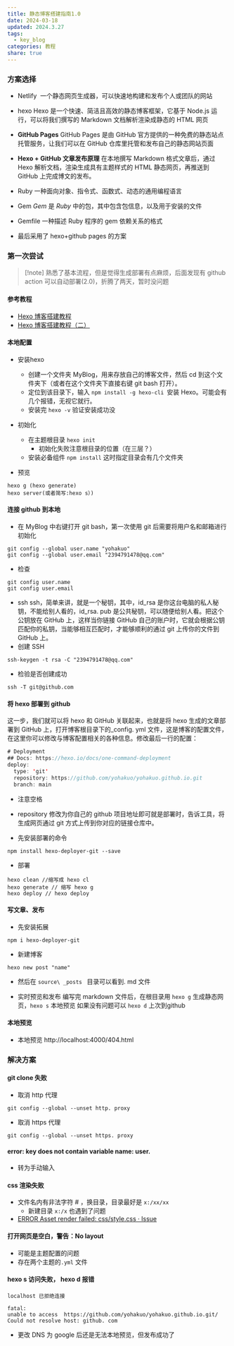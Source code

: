 ```yaml
---
title: 静态博客搭建指南1.0
date: 2024-03-18
updated: 2024.3.27
tags:
  - key_blog
categories: 教程
share: true
---
```


### 方案选择
- Netlify 
	一个静态网页生成器，可以快速地构建和发布个人或团队的网站
- hexo
	Hexo 是一个快速、简洁且高效的静态博客框架，它基于 Node.js 运行，可以将我们撰写的 Markdown 文档解析渲染成静态的 HTML 网页
-  **GitHub Pages**
	GitHub Pages 是由 GitHub 官方提供的一种免费的静态站点托管服务，让我们可以在 GitHub 仓库里托管和发布自己的静态网站页面
- **Hexo + GitHub 文章发布原理**
	在本地撰写 Markdown 格式文章后，通过 Hexo 解析文档，渲染生成具有主题样式的 HTML 静态网页，再推送到 GitHub 上完成博文的发布。
- Ruby
	一种面向对象、指令式、函数式、动态的通用编程语言
- Gem
	_Gem_ 是 _Ruby_ 中的包，其中包含包信息，以及用于安装的文件
- Gemfile
	一种描述 Ruby 程序的 gem 依赖关系的格式

- 最后采用了 hexo+github pages 的方案
### 第一次尝试
>[!note]  熟悉了基本流程，但是觉得生成部署有点麻烦，后面发现有 github action 可以自动部署(2.0)，折腾了两天，暂时没问题
#### 参考教程
-  [Hexo 博客搭建教程](https://techniquenotes.github.io/2024/02/20/Hexo/Hexo%E5%8D%9A%E5%AE%A2%E6%90%AD%E5%BB%BA%E6%95%99%E7%A8%8B%EF%BC%88%E4%B8%80%EF%BC%89/)
- [ Hexo 博客搭建教程（二）](https://techniquenotes.github.io/2024/02/20/Hexo/Hexo%E5%8D%9A%E5%AE%A2%E6%90%AD%E5%BB%BA%E6%95%99%E7%A8%8B%EF%BC%88%E4%BA%8C%EF%BC%89/)
####  本地配置
- 安装hexo
	- 创建一个文件夹 MyBlog，用来存放自己的博客文件，然后 cd 到这个文件夹下（或者在这个文件夹下直接右键 git bash 打开）。
	- 定位到该目录下，输入 `npm install -g hexo-cli `安装 Hexo。可能会有几个报错，无视它就行。
	- 安装完 `hexo -v` 验证安装成功没

- 初始化
	- 在主题根目录 `hexo init`
		- 初始化失败注意根目录的位置（在三层？）
	- 安装必备组件 `npm install`
	 这时指定目录会有几个文件夹
- 预览
```
hexo g (hexo generate)
hexo server(或者简写:hexo s）)
```
#### 连接 github 到本地
- 在 MyBlog 中右键打开 git bash，第一次使用 git 后需要将用户名和邮箱进行初始化 
```
git config --global user.name "yohakuo"
git config --global user.email "2394791478@qq.com"
```
- 检查
```
git config user.name
git config user.email
```

 -  ssh
	 ssh，简单来讲，就是一个秘钥，其中，id_rsa 是你这台电脑的私人秘钥，不能给别人看的，id_rsa. pub 是公共秘钥，可以随便给别人看。把这个公钥放在 GitHub 上，这样当你链接 GitHub 自己的账户时，它就会根据公钥匹配你的私钥，当能够相互匹配时，才能够顺利的通过 git 上传你的文件到 GitHub 上。
- 创建 SSH
```
ssh-keygen -t rsa -C "2394791478@qq.com"
```
- 检验是否创建成功
```
ssh -T git@github.com
```
#### 将 hexo 部署到 github
这一步，我们就可以将 hexo 和 GitHub 关联起来，也就是将 hexo 生成的文章部署到 GitHub 上，打开博客根目录下的_config. yml 文件，这是博客的配置文件，在这里你可以修改与博客配置相关的各种信息。修改最后一行的配置：
```java
# Deployment 
## Docs: https://hexo.io/docs/one-command-deployment 
deploy:
  type: 'git'
  repository: https://github.com/yohakuo/yohakuo.github.io.git
  branch: main
```
- 注意空格
- repository 修改为你自己的 github 项目地址即可就是部署时，告诉工具，将生成网页通过 git 方式上传到你对应的链接仓库中。

- 先安装部署的命令
```
npm install hexo-deployer-git --save
```
- 部署
```
hexo clean //缩写成 hexo cl
hexo generate // 缩写 hexo g
hexo deploy // hexo deploy
```
#### 写文章、发布
- 先安装拓展
```
npm i hexo-deployer-git
```
- 新建博客
```
hexo new post "name"
```

- 然后在 `source\ _posts ` 目录可以看到. md 文件

- 实时预览和发布
	编写完 markdown 文件后，在根目录用 `hexo g` 生成静态网页，`hexo s` 本地预览
	如果没有问题可以 `hexo d` 上次到github

#### 本地预览
- 本地预览      http://localhost:4000/404.html

### 解决方案
#### git clone 失败
- 取消 http 代理
```
git config --global --unset http. proxy
```
-   取消 https 代理 
```
git config --global --unset https. proxy
```

#### error: key does not contain variable name: user.
- 转为手动输入

#### css 渲染失败
- 文件名内有非法字符 # ，换目录，目录最好是 `x:/xx/xx` 
	- 新建目录 `x:/x` 也遇到了问题
- [ERROR Asset render failed: css/style.css · Issue](https://github.com/MOxFIVE/hexo-theme-yelee/issues/245)

#### 打开网页是空白，警告：No layout
- 可能是主题配置的问题
- 存在两个主题的`.yml` 文件

####  hexo s 访问失败， hexo d 报错
```
localhost 已拒绝连接

fatal: 
unable to access  https://github.com/yohakuo/yohakuo.github.io.git/
Could not resolve host: github. com
```

-  更改 DNS 为 google 后还是无法本地预览，但发布成功了


